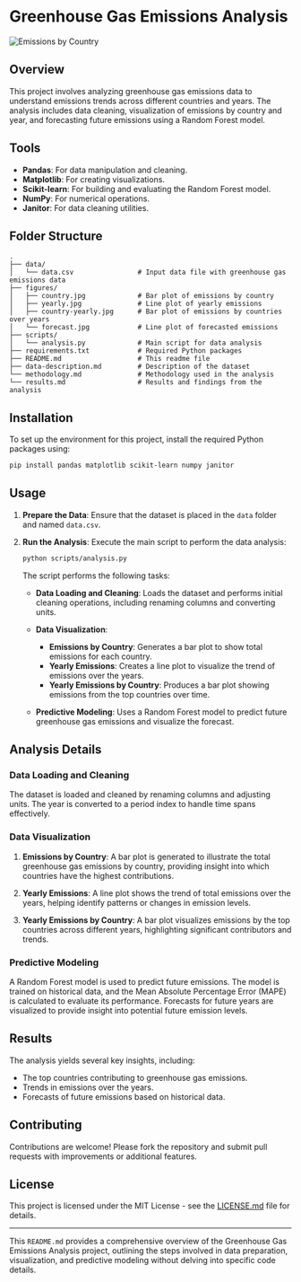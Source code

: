 # Greenhouse Gas Emissions Analysis

![Emissions by Country](../figures/extract.jpg)

## Overview

This project involves analyzing greenhouse gas emissions data to understand emissions trends across different countries 
and years. The analysis includes data cleaning, visualization of emissions by country and year, and forecasting future 
emissions using a Random Forest model.

## Tools

- **Pandas**: For data manipulation and cleaning.
- **Matplotlib**: For creating visualizations.
- **Scikit-learn**: For building and evaluating the Random Forest model.
- **NumPy**: For numerical operations.
- **Janitor**: For data cleaning utilities.

## Folder Structure

```
.
├── data/
│   └── data.csv                # Input data file with greenhouse gas emissions data
├── figures/
│   ├── country.jpg             # Bar plot of emissions by country
│   ├── yearly.jpg              # Line plot of yearly emissions
│   ├── country-yearly.jpg      # Bar plot of emissions by countries over years
│   └── forecast.jpg            # Line plot of forecasted emissions
├── scripts/
│   └── analysis.py             # Main script for data analysis
├── requirements.txt            # Required Python packages
├── README.md                   # This readme file
├── data-description.md         # Description of the dataset
└── methodology.md              # Methodology used in the analysis
└── results.md                  # Results and findings from the analysis
```

## Installation

To set up the environment for this project, install the required Python packages using:

```bash
pip install pandas matplotlib scikit-learn numpy janitor
```

## Usage
1. **Prepare the Data**: Ensure that the dataset is placed in the `data` folder and named `data.csv`.

2. **Run the Analysis**: Execute the main script to perform the data analysis:

   ```bash
   python scripts/analysis.py
   ```

   The script performs the following tasks:
   
   - **Data Loading and Cleaning**: Loads the dataset and performs initial cleaning operations, including renaming columns 
       and converting units.
   
   - **Data Visualization**:
     - **Emissions by Country**: Generates a bar plot to show total emissions for each country.
     - **Yearly Emissions**: Creates a line plot to visualize the trend of emissions over the years.
     - **Yearly Emissions by Country**: Produces a bar plot showing emissions from the top countries over time.
   
   - **Predictive Modeling**: Uses a Random Forest model to predict future greenhouse gas emissions and visualize the forecast.

## Analysis Details

### Data Loading and Cleaning

The dataset is loaded and cleaned by renaming columns and adjusting units. The year is converted to a period index to 
handle time spans effectively.

### Data Visualization

1. **Emissions by Country**: A bar plot is generated to illustrate the total greenhouse gas emissions by country, 
     providing insight into which countries have the highest contributions.

2. **Yearly Emissions**: A line plot shows the trend of total emissions over the years, helping identify patterns or 
     changes in emission levels.

3. **Yearly Emissions by Country**: A bar plot visualizes emissions by the top countries across different years, 
     highlighting significant contributors and trends.

### Predictive Modeling

A Random Forest model is used to predict future emissions. The model is trained on historical data, and the Mean Absolute 
Percentage Error (MAPE) is calculated to evaluate its performance. Forecasts for future years are visualized to provide 
insight into potential future emission levels.

## Results

The analysis yields several key insights, including:
- The top countries contributing to greenhouse gas emissions.
- Trends in emissions over the years.
- Forecasts of future emissions based on historical data.

## Contributing

Contributions are welcome! Please fork the repository and submit pull requests with improvements or additional features.

## License

This project is licensed under the MIT License - see the [LICENSE.md](LICENSE.md) file for details.

---

This `README.md` provides a comprehensive overview of the Greenhouse Gas Emissions Analysis project, outlining the steps 
involved in data preparation, visualization, and predictive modeling without delving into specific code details.